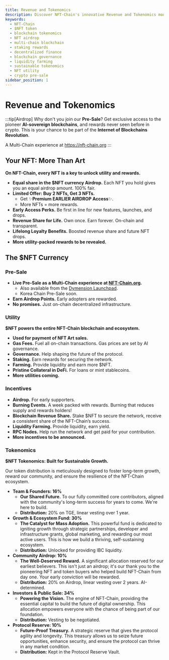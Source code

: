 ```yaml
---
title: Revenue and Tokenomics
description: Discover NFT-Chain's innovative Revenue and Tokenomics model. Learn how $NFT powers the ecosystem with staking, governance, airdrops, and sustainable growth. Join the Internet of Blockchains Revolution today.
keywords:
  - NFT-Chain
  - $NFT token
  - blockchain tokenomics
  - NFT airdrop
  - multi-chain blockchain
  - staking rewards
  - decentralized finance
  - blockchain governance
  - liquidity farming
  - sustainable tokenomics
  - NFT utility
  - crypto pre-sale
sidebar_position: 1
---
```

# Revenue and Tokenomics

:::tip[Airdrop]
Why don't you join our **Pre-Sale**? Get exclusive access to the pioneer **AI-sovereign blockchains**, and rewards never seen before in crypto. This is your chance to be part of the **Internet of Blockchains Revolution**.

A Multi-Chain experience at https://nft-chain.org
:::

## **Your NFT: More Than Art**

**On NFT-Chain, every NFT is a key to unlock utility and rewards.**

- **Equal share in the $NFT currency Airdrop.** Each NFT you hold gives you an equal airdrop amount. 100% fair.
- **Limited Offer: Buy 2 NFTs, Get 3 NFTs.**
    - Get ✨**Premium EARLIER AIRDROP Access**✨.
    - More NFTs = more rewards.
- **Early Access Perks.** Be first in line for new features, launches, and drops.
- **Revenue Share for Life.** Own once. Earn forever. On-chain and transparent.
- **Lifelong Loyalty Benefits.** Boosted revenue share and future NFT drops.
- **More utility-packed rewards to be revealed.**

## The $NFT Currency

### Pre-Sale

- **Live Pre-Sale as a Multi-Chain experience at [NFT-Chain.org](https://nft-chain.org/).**
    - Also available from the [Dymension Launchpad](https://portal.dymension.xyz/rollapps/mainnet_72727-1/token).
    - Korea Chain Pre-Sale soon.
- **Earn Airdrop Points.** Early adopters are rewarded.
- **No promises.** Just on-chain decentralized infrastructure.

### Utility

**$NFT powers the entire NFT-Chain blockchain and ecosystem.**

- **Used for payment of NFT Art sales.**
- **Gas Fees.** Fuel all on-chain transactions. Gas prices are set by AI governance.
- **Governance.** Help shaping the future of the protocol.
- **Staking.** Earn rewards for securing the network.
- **Farming.** Provide liquidity and earn more $NFT.
- **Pristine Collateral in DeFi.** For loans or mint stablecoins.
- **More utilities coming.**

### Incentives

- **Airdrop.** For early supporters.
- **Burning Events.** A week packed with rewards. Burning that reduces supply and rewards holders!
- **Blockchain Revenue Share.** Stake $NFT to secure the network, receive a consistent share of the NFT-Chain’s success.
- **Liquidity Farming.** Provide liquidity, earn yield.
- **RPC Nodes.** Help run the network and get paid for your contribution.
- **More incentives to be announced.**

### Tokenomics

**$NFT Tokenomics: Built for Sustainable Growth.**

Our token distribution is meticulously designed to foster long-term growth, reward our community, and ensure the resilience of the NFT-Chain ecosystem.

- **Team & Founders: 16%**
    - **Our Shared Future.** To our fully committed core contributors, aligned with the community's long-term success for years to come. We're here to build.
    - **Distribution:** 20% on TGE, linear vesting over 1 year.
- **Growth & Ecosystem Fund: 30%**
    - **The Catalyst for Mass Adoption.** This powerful fund is dedicated to igniting growth through strategic partnerships, developer and infrastructure grants, global marketing, and rewarding our most active users. This is how we build a thriving, self-sustaining ecosystem.
    - **Distribution:** Unlocked for providing IBC liquidity.
- **Community Airdrop: 10%**
    - **The Well-Deserved Reward.** A significant allocation reserved for our earliest believers. This isn't just an airdrop; it's our thank you to the pioneering NFT and token buyers who helped build NFT-Chain from day one. Your early conviction will be rewarded.
    - **Distribution:** 20% on Airdrop, linear vesting over 2 years. AI-determined.
- **Investors & Public Sale: 34%**
    - **Powering the Vision.** The engine of NFT-Chain, providing the essential capital to build the future of digital ownership. This allocation empowers everyone with the chance of being part of our foundation.
    - **Distribution:** Vesting to be negotiated.
- **Protocol Reserve: 10%**
    - **Future-Proof Treasury.** A strategic reserve that gives the protocol agility and longevity. This treasury allows us to seize future opportunities, enhance security, and ensure the protocol can thrive in any market condition.
    - **Distribution:** Kept in the Protocol Reserve Vault.
